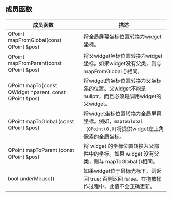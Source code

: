 ## 成员函数



| 成员函数                                               | 描述                                                         |
| ------------------------------------------------------ | ------------------------------------------------------------ |
| QPoint mapFromGlobal(const QPoint &pos)                | 将全局屏幕坐标位置转换为widget坐标。                         |
| QPoint mapFromParent(const QPoint &pos)                | 将父widget坐标位置转换为widget坐标。如果widget没有父类，则与 mapFromGlobal ()相同。 |
| QPoint mapTo(const QWidget *parent, const QPoint &pos) | 将widget的坐标位置转换为父坐标系的位置。父widget不能是 nullptr，而且必须是调用widget的父widget。 |
| QPoint  mapToGlobal (const QPoint &pos)                | 将widget坐标位置转换为全局屏幕坐标。例如，`mapToGlobal（QPoint(0,0)`将提供widget左上角像素的全局坐标。 |
| QPoint  mapToParent (const QPoint &pos)                | 将 widget 的坐标位置转换为父部件中的坐标。如果 widget 没有父类，则与 mapToGlobal ()相同。 |
| bool underMouse()                                      | 如果widget位于鼠标光标下，则返回 true; 否则返回 false。在拖放操作过程中，此值不会正确更新。 |

